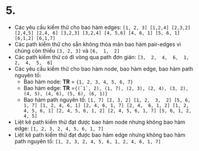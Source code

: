 ﻿# 5. 


- Các yêu cầu kiểm thử cho bao hàm edges: ``[1, 2, 3] [1,2,4] [2,3,2] [2,4,5] [2,4, 6] [3,2,3] [3,2,4] [4, 5,6] [4, 6, 1] [5, 6, 1] [6,1,2] [6,1,7]``
- Các path kiểm thử cho sẵn không thỏa mãn bao hàm pair-edges vì chúng còn thiếu ``[3, 2, 3]`` và ``[6,  1,  2]``
- Các path kiểm thử có đi vòng qua path đơn giản: ``[3,  2,  4,  6,  1,  2,  4,  5,  6]``
- Các yêu cầu kiểm thử cho bao hàm node, bao hàm edge, bao hàm path nguyên tố:
    -   Bao hàm node:  **TR**  = ``{1, 2, 3, 4, 5, 6, 7}``
    -   Bao hàm edge:  **TR**  =``{(`1`, 2), (1, 7), (2, 3), (2, 4), (3, 2), (4, 5), (4, 6), (5, 6), (6, 1)}``
    -   Bao hàm path nguyên tố: ``[1, 7] [2, 3, 2] [1, 2,  3,  2] [5, 6, 1, 7] [1, 2, 4, 6, 1] [2, 4, 6, 1, 7] [2, 4,  6, 1, 2] [1, 2, 4, 5, 6, 1] [2, 4, 5, 6, 1, 2] [2, 4, 5, 6, 1, 7] [5, 6, 1, 2, 4, 5]``
- Liệt kê path kiểm thử đạt được bao hàm node nhưng không bao hàm edge: ``[1, 2, 3, 2, 4, 5, 6, 1, 7]``
- Liệt kê path kiểm thử đạt được bao hàm edge nhưng không bao hàm path nguyên tố: ``[1, 2, 3, 2, 4, 5, 6, 1, 2, 4, 6, 1, 7]``
